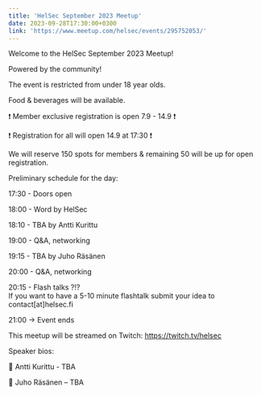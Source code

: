 ```yaml
---
title: 'HelSec September 2023 Meetup'
date: 2023-09-28T17:30:00+0300
link: 'https://www.meetup.com/helsec/events/295752053/'
---
```


Welcome to the HelSec September 2023 Meetup!

 Powered by the community!

 The event is restricted from under 18 year olds.

 Food & beverages will be available.

 ❗ Member exclusive registration is open 7.9 - 14.9 ❗

 ❗ Registration for all will open 14.9 at 17:30 ❗

 We will reserve 150 spots for members & remaining 50 will be up for open registration.

 Preliminary schedule for the day:

 17:30 - Doors open

 18:00 - Word by HelSec

 18:10 - TBA by Antti Kurittu

 19:00 - Q&A, networking

 19:15 - TBA by Juho Räsänen

 20:00 - Q&A, networking

 20:15 - Flash talks ?!?  
If you want to have a 5-10 minute flashtalk submit your idea to contact[at]helsec.fi

 21:00 -> Event ends

 This meetup will be streamed on Twitch: <https://twitch.tv/helsec>

 Speaker bios:

 🔷 Antti Kurittu - TBA

 🔷 Juho Räsänen – TBA

 